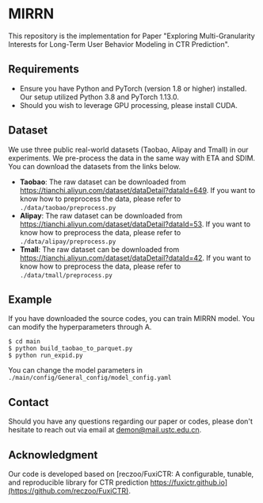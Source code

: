# MIRRN

This repository is the implementation for Paper "Exploring Multi-Granularity Interests for Long-Term User
Behavior Modeling in CTR Prediction".




## Requirements

* Ensure you have Python and PyTorch (version 1.8 or higher) installed. Our setup utilized Python 3.8 and PyTorch 1.13.0.
* Should you wish to leverage GPU processing, please install CUDA.



## Dataset

We use three public real-world datasets (Taobao, Alipay and Tmall) in our experiments. We pre-process the data in the same way with ETA and SDIM. You can download the datasets from the links below.

- **Taobao**: The raw dataset can be downloaded from https://tianchi.aliyun.com/dataset/dataDetail?dataId=649. If you want to know how to preprocess the data, please refer to `./data/taobao/preprocess.py`
- **Alipay**: The raw dataset can be downloaded from https://tianchi.aliyun.com/dataset/dataDetail?dataId=53. If you want to know how to preprocess the data, please refer to `./data/alipay/preprocess.py`
- **Tmall**: The raw dataset can be downloaded from https://tianchi.aliyun.com/dataset/dataDetail?dataId=42. If you want to know how to preprocess the data, please refer to `./data/tmall/preprocess.py`




## Example

If you have downloaded the source codes, you can train MIRRN model. You can modify the hyperparameters through A.

```
$ cd main
$ python build_taobao_to_parquet.py
$ python run_expid.py
```

You can change the model parameters in `./main/config/General_config/model_config.yaml`



## Contact

Should you have any questions regarding our paper or codes, please don't hesitate to reach out via email at [demon@mail.ustc.edu.cn](mailto:demon@mail.ustc.edu.cn).




## Acknowledgment 

Our code is developed based on [reczoo/FuxiCTR: A configurable, tunable, and reproducible library for CTR prediction https://fuxictr.github.io](https://github.com/reczoo/FuxiCTR).

